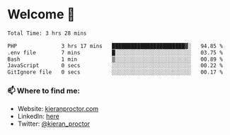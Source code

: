 # Welcome 🦘

<!--START_SECTION:waka-->

```txt
Total Time: 3 hrs 28 mins

PHP              3 hrs 17 mins   ███████████████████████▓░   94.85 %
.env file        7 mins          █░░░░░░░░░░░░░░░░░░░░░░░░   03.75 %
Bash             1 min           ▒░░░░░░░░░░░░░░░░░░░░░░░░   00.89 %
JavaScript       0 secs          ░░░░░░░░░░░░░░░░░░░░░░░░░   00.22 %
GitIgnore file   0 secs          ░░░░░░░░░░░░░░░░░░░░░░░░░   00.17 %
```

<!--END_SECTION:waka-->

### 📫 Where to find me:

-   Website: [kieranproctor.com](https://kieranproctor.com/)
-   LinkedIn: [here](https://www.linkedin.com/in/kieran-proctor-086b5a159/)
-   Twitter: [@kieran_proctor](https://twitter.com/kieran_proctor)
